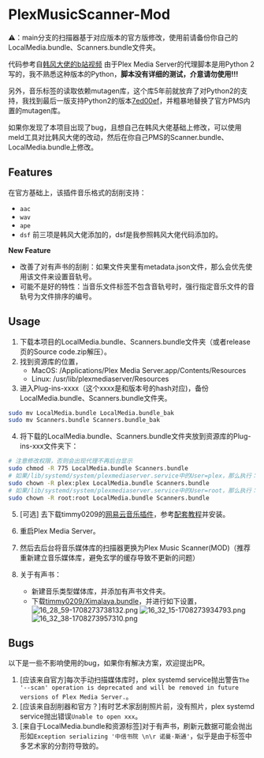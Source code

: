 # PlexMusicScanner-Mod

⚠️：main分支的扫描器基于对应版本的官方版修改，使用前请备份你自己的LocalMedia.bundle、Scanners.bundle文件夹。

代码参考自[韩风大佬的b站视频](https://www.bilibili.com/video/BV1qr4y1S7KL/?vd_source=c4ce73eabed370236ad7d8ab6079980c)
由于Plex Media Server的代理脚本是用Python 2写的，我不熟悉这种版本的Python，**脚本没有详细的测试，介意请勿使用!!!**

另外，音乐标签的读取依赖mutagen库，这个库5年前就放弃了对Python2的支持，我找到最后一版支持Python2的版本[7ed00ef](https://github.com/quodlibet/mutagen/blob/7ed00ef44614555d917d42bcd597d32040e40dab)，并粗暴地替换了官方PMS内置的mutagen库。

如果你发现了本项目出现了bug，且想自己在韩风大佬基础上修改，可以使用meld工具对比韩风大佬的改动，然后在你自己PMS的Scanner.bundle、LocalMedia.bundle上修改。

## Features

在官方基础上，该插件音乐格式的刮削支持：
* `aac`
* `wav`
* `ape`
* `dsf`
前三项是韩风大佬添加的，dsf是我参照韩风大佬代码添加的。

**New Feature**

* 改善了对有声书的刮削：如果文件夹里有metadata.json文件，那么会优先使用该文件来设置音轨号。
* 可能不是好的特性：当音乐文件标签不包含音轨号时，强行指定音乐文件的音轨号为文件排序的编号。


## Usage
1. 下载本项目的LocalMedia.bundle、Scanners.bundle文件夹（或者release页的Source code.zip解压）。
2. 找到资源库的位置，
    * MacOS: /Applications/Plex Media Server.app/Contents/Resources
    * Linux: /usr/lib/plexmediaserver/Resources
3. 进入Plug-ins-xxxx（这个xxxx是和版本号的hash对应)，备份LocalMedia.bundle、Scanners.bundle文件夹。
```bash
sudo mv LocalMedia.bundle LocalMedia.bundle_bak
sudo mv Scanners.bundle Scanners.bundle_bak
```
4. 将下载的LocalMedia.bundle、Scanners.bundle文件夹放到资源库的Plug-ins-xxx文件夹下：
```bash
# 注意修改权限，否则会出现代理不再后台显示
sudo chmod -R 775 LocalMedia.bundle Scanners.bundle
# 如果/lib/systemd/system/plexmediaserver.service中的User=plex，那么执行：
sudo chown -R plex:plex LocalMedia.bundle Scanners.bundle
# 如果/lib/systemd/system/plexmediaserver.service中的User=root，那么执行：
sudo chown -R root:root LocalMedia.bundle Scanners.bundle
```
5. [可选] 去下载timmy0209的[网易云音乐插件](https://github.com/timmy0209/WangYiYun.bundle)，参考[配套教程](https://zhuanlan.zhihu.com/p/218120206)并安装。
6. 重启Plex Media Server。
7. 然后去后台将音乐媒体库的扫描器更换为Plex Music Scanner(MOD)（推荐重新建立音乐媒体库，避免玄学的缓存导致不更新的问题）

8. 关于有声书：
    * 新建音乐类型媒体库，并添加有声书文件夹。
    * 下载[timmy0209/Ximalaya.bundle](https://github.com/timmy0209/Ximalaya.bundle)，并进行如下设置，![16_28_59-1708273738132.png](https://img.idzc.top/picgoimg/2024/02/18/16_28_59-1708273738132.png)
    ![16_32_15-1708273934793.png](https://img.idzc.top/picgoimg/2024/02/18/16_32_15-1708273934793.png)
    ![16_32_38-1708273957310.png](https://img.idzc.top/picgoimg/2024/02/18/16_32_38-1708273957310.png)

## Bugs
以下是一些不影响使用的bug，如果你有解决方案，欢迎提出PR。
1. [应该来自官方]每次手动扫描媒体库时，plex systemd service抛出警告`The '--scan' operation is deprecated and will be removed in future versions of Plex Media Server.`。
2. [应该来自刮削器和官方？]有时艺术家刮削照片前，没有照片，plex systemd service抛出错误`Unable to open xxx`。
3. [来自于LocalMedia.bundle和资源标签]对于有声书，刷新元数据可能会抛出形如`Exception serializing '中信书院 \n\r 诺曼·斯通'`，似乎是由于标签中多艺术家的分割符导致的。